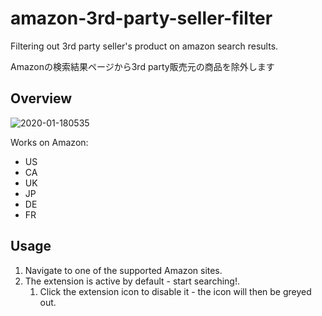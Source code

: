 # amazon-3rd-party-seller-filter

Filtering out 3rd party seller's product on amazon search results.

Amazonの検索結果ページから3rd party販売元の商品を除外します

## Overview

![2020-01-180535](https://user-images.githubusercontent.com/1641039/104855307-55b2c600-594f-11eb-9748-5f32ea1f3f1d.png)

Works on Amazon:

- US
- CA
- UK
- JP
- DE
- FR

## Usage

1. Navigate to one of the supported Amazon sites.
2. The extension is active by default - start searching!.
    1. Click the extension icon to disable it - the icon will then be greyed out.
